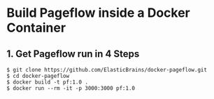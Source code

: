 # Build Pageflow inside a Docker Container #

## 1. Get Pageflow run in 4 Steps ##

```#!terminal
$ git clone https://github.com/ElasticBrains/docker-pageflow.git
$ cd docker-pageflow
$ docker build -t pf:1.0 .
$ docker run --rm -it -p 3000:3000 pf:1.0

```